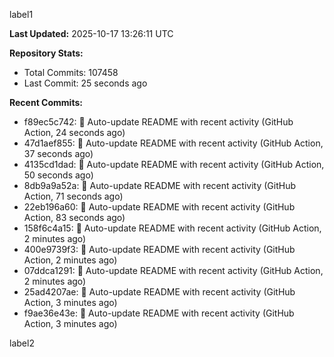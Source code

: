 
label1 
<!-- ACTIVITY_START -->
**Last Updated:** 2025-10-17 13:26:11 UTC

**Repository Stats:**
- Total Commits: 107458
- Last Commit: 25 seconds ago

**Recent Commits:**
- f89ec5c742: 🤖 Auto-update README with recent activity (GitHub Action, 24 seconds ago)
- 47d1aef855: 🤖 Auto-update README with recent activity (GitHub Action, 37 seconds ago)
- 4135cd1dad: 🤖 Auto-update README with recent activity (GitHub Action, 50 seconds ago)
- 8db9a9a52a: 🤖 Auto-update README with recent activity (GitHub Action, 71 seconds ago)
- 22eb196a60: 🤖 Auto-update README with recent activity (GitHub Action, 83 seconds ago)
- 158f6c4a15: 🤖 Auto-update README with recent activity (GitHub Action, 2 minutes ago)
- 400e9739f3: 🤖 Auto-update README with recent activity (GitHub Action, 2 minutes ago)
- 07ddca1291: 🤖 Auto-update README with recent activity (GitHub Action, 2 minutes ago)
- 25ad4207ae: 🤖 Auto-update README with recent activity (GitHub Action, 3 minutes ago)
- f9ae36e43e: 🤖 Auto-update README with recent activity (GitHub Action, 3 minutes ago)
<!-- ACTIVITY_END -->

label2
